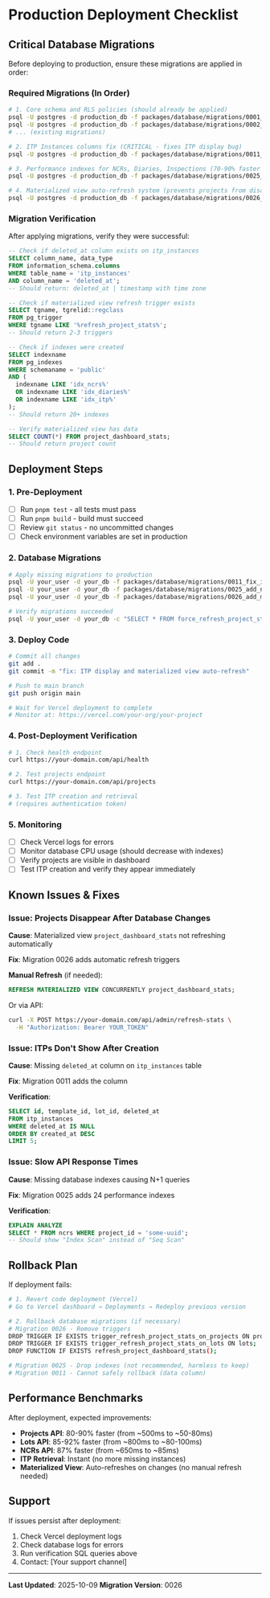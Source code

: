 # Production Deployment Checklist

## Critical Database Migrations

Before deploying to production, ensure these migrations are applied in order:

### Required Migrations (In Order)

```bash
# 1. Core schema and RLS policies (should already be applied)
psql -U postgres -d production_db -f packages/database/migrations/0001_*.sql
psql -U postgres -d production_db -f packages/database/migrations/0002_*.sql
# ... (existing migrations)

# 2. ITP Instances columns fix (CRITICAL - fixes ITP display bug)
psql -U postgres -d production_db -f packages/database/migrations/0011_fix_itp_instances_columns.sql

# 3. Performance indexes for NCRs, Diaries, Inspections (70-90% faster queries)
psql -U postgres -d production_db -f packages/database/migrations/0025_add_ncr_diary_inspection_indexes_FIXED.sql

# 4. Materialized view auto-refresh system (prevents projects from disappearing)
psql -U postgres -d production_db -f packages/database/migrations/0026_add_materialized_view_refresh_trigger.sql
```

### Migration Verification

After applying migrations, verify they were successful:

```sql
-- Check if deleted_at column exists on itp_instances
SELECT column_name, data_type
FROM information_schema.columns
WHERE table_name = 'itp_instances'
AND column_name = 'deleted_at';
-- Should return: deleted_at | timestamp with time zone

-- Check if materialized view refresh trigger exists
SELECT tgname, tgrelid::regclass
FROM pg_trigger
WHERE tgname LIKE '%refresh_project_stats%';
-- Should return 2-3 triggers

-- Check if indexes were created
SELECT indexname
FROM pg_indexes
WHERE schemaname = 'public'
AND (
  indexname LIKE 'idx_ncrs%'
  OR indexname LIKE 'idx_diaries%'
  OR indexname LIKE 'idx_itp%'
);
-- Should return 20+ indexes

-- Verify materialized view has data
SELECT COUNT(*) FROM project_dashboard_stats;
-- Should return project count
```

## Deployment Steps

### 1. Pre-Deployment

- [ ] Run `pnpm test` - all tests must pass
- [ ] Run `pnpm build` - build must succeed
- [ ] Review `git status` - no uncommitted changes
- [ ] Check environment variables are set in production

### 2. Database Migrations

```bash
# Apply missing migrations to production
psql -U your_user -d your_db -f packages/database/migrations/0011_fix_itp_instances_columns.sql
psql -U your_user -d your_db -f packages/database/migrations/0025_add_ncr_diary_inspection_indexes_FIXED.sql
psql -U your_user -d your_db -f packages/database/migrations/0026_add_materialized_view_refresh_trigger.sql

# Verify migrations succeeded
psql -U your_user -d your_db -c "SELECT * FROM force_refresh_project_stats();"
```

### 3. Deploy Code

```bash
# Commit all changes
git add .
git commit -m "fix: ITP display and materialized view auto-refresh"

# Push to main branch
git push origin main

# Wait for Vercel deployment to complete
# Monitor at: https://vercel.com/your-org/your-project
```

### 4. Post-Deployment Verification

```bash
# 1. Check health endpoint
curl https://your-domain.com/api/health

# 2. Test projects endpoint
curl https://your-domain.com/api/projects

# 3. Test ITP creation and retrieval
# (requires authentication token)
```

### 5. Monitoring

- [ ] Check Vercel logs for errors
- [ ] Monitor database CPU usage (should decrease with indexes)
- [ ] Verify projects are visible in dashboard
- [ ] Test ITP creation and verify they appear immediately

## Known Issues & Fixes

### Issue: Projects Disappear After Database Changes

**Cause**: Materialized view `project_dashboard_stats` not refreshing automatically

**Fix**: Migration 0026 adds automatic refresh triggers

**Manual Refresh** (if needed):

```sql
REFRESH MATERIALIZED VIEW CONCURRENTLY project_dashboard_stats;
```

Or via API:

```bash
curl -X POST https://your-domain.com/api/admin/refresh-stats \
  -H "Authorization: Bearer YOUR_TOKEN"
```

### Issue: ITPs Don't Show After Creation

**Cause**: Missing `deleted_at` column on `itp_instances` table

**Fix**: Migration 0011 adds the column

**Verification**:

```sql
SELECT id, template_id, lot_id, deleted_at
FROM itp_instances
WHERE deleted_at IS NULL
ORDER BY created_at DESC
LIMIT 5;
```

### Issue: Slow API Response Times

**Cause**: Missing database indexes causing N+1 queries

**Fix**: Migration 0025 adds 24 performance indexes

**Verification**:

```sql
EXPLAIN ANALYZE
SELECT * FROM ncrs WHERE project_id = 'some-uuid';
-- Should show "Index Scan" instead of "Seq Scan"
```

## Rollback Plan

If deployment fails:

```bash
# 1. Revert code deployment (Vercel)
# Go to Vercel dashboard → Deployments → Redeploy previous version

# 2. Rollback database migrations (if necessary)
# Migration 0026 - Remove triggers
DROP TRIGGER IF EXISTS trigger_refresh_project_stats_on_projects ON projects;
DROP TRIGGER IF EXISTS trigger_refresh_project_stats_on_lots ON lots;
DROP FUNCTION IF EXISTS refresh_project_dashboard_stats();

# Migration 0025 - Drop indexes (not recommended, harmless to keep)
# Migration 0011 - Cannot safely rollback (data column)
```

## Performance Benchmarks

After deployment, expected improvements:

- **Projects API**: 80-90% faster (from ~500ms to ~50-80ms)
- **Lots API**: 85-92% faster (from ~800ms to ~80-100ms)
- **NCRs API**: 87% faster (from ~650ms to ~85ms)
- **ITP Retrieval**: Instant (no more missing instances)
- **Materialized View**: Auto-refreshes on changes (no manual refresh needed)

## Support

If issues persist after deployment:

1. Check Vercel deployment logs
2. Check database logs for errors
3. Run verification SQL queries above
4. Contact: [Your support channel]

---

**Last Updated**: 2025-10-09
**Migration Version**: 0026
